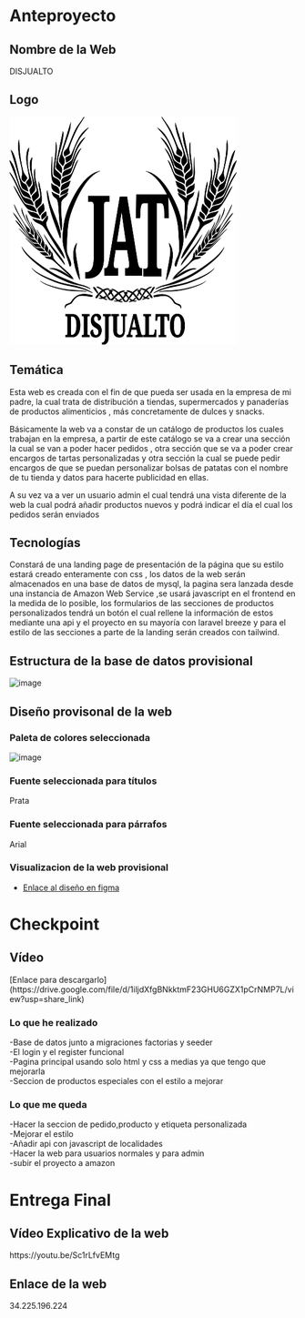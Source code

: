 
<h1>Anteproyecto </h1>
<h2>Nombre de la Web</h2>
DISJUALTO

<h2>Logo</h2>
<div style="display:block;
margin:auto;"><img src="https://github.com/aalmfer2001/proyectoFinal/blob/main/logoProyectoFinal.svg" width=400 height=400></img></div>


<h2>Temática</h2>

Esta web es creada con el fin de que pueda ser usada en la empresa de mi padre, la cual trata de distribución a tiendas, supermercados  y panaderías de productos alimenticios , más concretamente de dulces y snacks. 

Básicamente la web va a constar de un catálogo de productos los cuales trabajan en la empresa, a partir de este catálogo se va a crear una sección la cual se van a poder hacer pedidos , otra sección que se va a poder crear encargos de tartas personalizadas y otra sección la cual se puede pedir encargos de que se puedan personalizar bolsas de patatas con el nombre de tu tienda y datos para hacerte publicidad en ellas.

A su vez va a ver un usuario admin el cual tendrá una vista diferente de la web la cual podrá añadir productos nuevos y podrá indicar el día el cual los pedidos serán enviados

<h2>Tecnologías</h2>

Constará de una landing page de presentación de la página que su estilo estará creado enteramente con css , los datos de la web serán almacenados en una base de datos de mysql, la pagina sera lanzada desde una instancia de Amazon Web Service ,se usará javascript en el frontend en la medida de lo posible, los formularios de las secciones de productos personalizados tendrá un botón el cual rellene la información de estos mediante una api y el proyecto en su mayoría con laravel breeze y para el estilo de las secciones a parte de la landing serán creados con tailwind.


<h2>Estructura de la base de datos provisional</h2>

![image](https://user-images.githubusercontent.com/123627142/230653649-0d40b96e-2294-4c6c-a173-06fcbd64a944.png)

<h2>Diseño provisonal de la web</h2>

<h3>Paleta de colores seleccionada</h3>

![image](https://user-images.githubusercontent.com/123627142/230800700-ef962d0d-de52-4768-a042-835711389f73.png)

<h3>Fuente seleccionada para títulos</h3>

Prata

<h3>Fuente seleccionada para párrafos</h3>

Arial

<h3>Visualizacion de la web provisional</h3>

- [Enlace al diseño en figma](https://www.figma.com/file/njiOFnphpiaWEPNLJFJ4qB/proyectoFinal_DISJUALTO?node-id=0%3A1&t=WBlKsXo1qxRqiOiM-1)


<h1>Checkpoint </h1>
<h2>Vídeo</h2>
[Enlace para descargarlo](https://drive.google.com/file/d/1iljdXfgBNkktmF23GHU6GZX1pCrNMP7L/view?usp=share_link)

<h3>Lo que he realizado</h3>
-Base de datos junto a migraciones factorias y seeder<br>
-El login y el register funcional <br>
-Pagina principal usando solo html y css a medias ya que tengo que mejorarla<br>
-Seccion de productos especiales con el estilo a mejorar<br>

<h3>Lo que me queda</h3>
-Hacer la seccion de pedido,producto y etiqueta personalizada<br>
-Mejorar el estilo<br>
-Añadir api con javascript de localidades<br>
-Hacer la web para usuarios normales y para admin<br>
-subir el proyecto a amazon<br>

<h1>Entrega Final</h1>

<h2>Vídeo Explicativo de la web</h2>
https://youtu.be/Sc1rLfvEMtg

<h2>Enlace de la web</h2>
34.225.196.224

